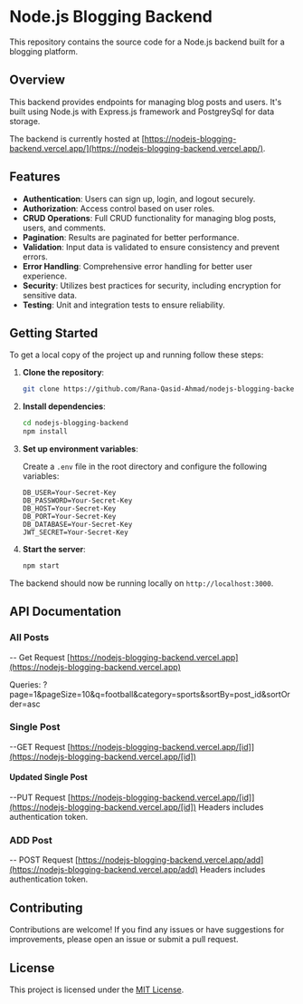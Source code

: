 # Node.js Blogging Backend

This repository contains the source code for a Node.js backend built for a blogging platform.

## Overview

This backend provides endpoints for managing blog posts and users. It's built using Node.js with Express.js framework and PostgreySql for data storage.

The backend is currently hosted at [https://nodejs-blogging-backend.vercel.app/](https://nodejs-blogging-backend.vercel.app/).

## Features

- **Authentication**: Users can sign up, login, and logout securely.
- **Authorization**: Access control based on user roles.
- **CRUD Operations**: Full CRUD functionality for managing blog posts, users, and comments.
- **Pagination**: Results are paginated for better performance.
- **Validation**: Input data is validated to ensure consistency and prevent errors.
- **Error Handling**: Comprehensive error handling for better user experience.
- **Security**: Utilizes best practices for security, including encryption for sensitive data.
- **Testing**: Unit and integration tests to ensure reliability.

## Getting Started

To get a local copy of the project up and running follow these steps:

1. **Clone the repository**:

    ```bash
    git clone https://github.com/Rana-Qasid-Ahmad/nodejs-blogging-backend.git
    ```

2. **Install dependencies**:

    ```bash
    cd nodejs-blogging-backend
    npm install
    ```

3. **Set up environment variables**:

    Create a `.env` file in the root directory and configure the following variables:

    ```plaintext
    DB_USER=Your-Secret-Key
    DB_PASSWORD=Your-Secret-Key
    DB_HOST=Your-Secret-Key
    DB_PORT=Your-Secret-Key
    DB_DATABASE=Your-Secret-Key
    JWT_SECRET=Your-Secret-Key
    ```

4. **Start the server**:

    ```bash
    npm start
    ```

The backend should now be running locally on `http://localhost:3000`.

## API Documentation
### All Posts 
-- Get Request [https://nodejs-blogging-backend.vercel.app](https://nodejs-blogging-backend.vercel.app) 

Queries: ?page=1&pageSize=10&q=football&category=sports&sortBy=post_id&sortOrder=asc

### Single Post
--GET Request  [https://nodejs-blogging-backend.vercel.app/[id]](https://nodejs-blogging-backend.vercel.app/[id])

#### Updated Single Post
--PUT Request  [https://nodejs-blogging-backend.vercel.app/[id]](https://nodejs-blogging-backend.vercel.app/[id]) Headers includes authentication token.


### ADD Post
-- POST Request [https://nodejs-blogging-backend.vercel.app/add](https://nodejs-blogging-backend.vercel.app/add) 
 Headers includes authentication token.

 


## Contributing

Contributions are welcome! If you find any issues or have suggestions for improvements, please open an issue or submit a pull request.

## License

This project is licensed under the [MIT License](LICENSE).
